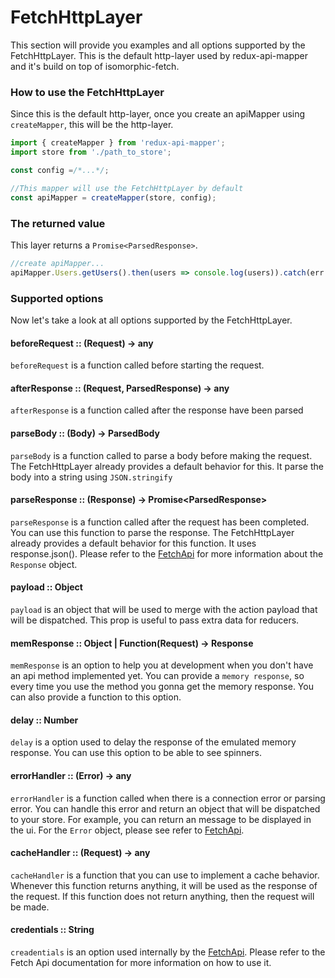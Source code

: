 # FetchHttpLayer

This section will provide you examples and all options supported by the FetchHttpLayer. This is the default http-layer used by redux-api-mapper and it's build on top of isomorphic-fetch.

### How to use the FetchHttpLayer

Since this is the default http-layer, once you create an apiMapper using `createMapper`, this will be the http-layer.

```js
import { createMapper } from 'redux-api-mapper';
import store from './path_to_store';

const config =/*...*/;

//This mapper will use the FetchHttpLayer by default
const apiMapper = createMapper(store, config);
```

### The returned value

This layer returns a `Promise<ParsedResponse>`.

```js
//create apiMapper...
apiMapper.Users.getUsers().then(users => console.log(users)).catch(err => console.err(err));

```

### Supported options
Now let's take a look at all options supported by the FetchHttpLayer.

#### beforeRequest :: (Request) -> any
`beforeRequest` is a function called before starting the request. 

#### afterResponse :: (Request, ParsedResponse) -> any
`afterResponse` is a function called after the response have been parsed

#### parseBody  :: (Body) -> ParsedBody
`parseBody` is a function called to parse a body before making the request.
The FetchHttpLayer already provides a default behavior for this. It parse the body into a string using `JSON.stringify`

#### parseResponse :: (Response) -> Promise\<ParsedResponse\>
`parseResponse` is a function called after the request has been completed. You can use this function to parse the response. The FetchHttpLayer already provides a default behavior for this function. It uses response.json(). Please refer to the [FetchApi](https://github.com/github/fetch) for more information about the `Response` object.

#### payload :: Object
`payload` is an object that will be used to merge with the action payload that will be dispatched. This prop is useful to pass extra data for reducers.

#### memResponse :: Object | Function(Request) -> Response
`memResponse` is an option to help you at development when you don't have an api method implemented yet. You can provide a `memory response`, so every time you use the method you gonna get the memory response. You can also provide a function to this option.

#### delay :: Number
`delay` is a option used to delay the response of the emulated memory response. You can use this option to be able to see spinners.

#### errorHandler :: (Error) -> any
`errorHandler` is a function called when there is a connection error or parsing error. You can handle this error and return an object that will be dispatched to your store. For example, you can return an message to be displayed in the ui. For the `Error` object, please see refer to [FetchApi](https://github.com/github/fetch). 

#### cacheHandler :: (Request) -> any
`cacheHandler` is a function that you can use to implement a cache behavior. Whenever this function returns anything, it will be used as the response of the request. If this function does not return anything, then the request will be made.

#### credentials :: String
`creadentials` is an option used internally by the [FetchApi](https://github.com/github/fetch). Please refer to the Fetch Api documentation for more information on how to use it.
